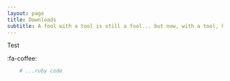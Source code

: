 ```yaml
---
layout: page
title: Downloads
subtitle: A fool with a tool is still a fool... but now, with a tool, he becomes a dangerous fool!
---
```


Test

<span class="fa fa-graduation-cap about-icon"></span> :fa-coffee:

```ruby
    # ...ruby code
```
